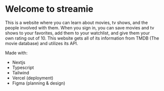# Welcome to streamie

This is a website where you can learn about movies, tv shows, and the people involved with them. When you sign in, you can save movies and tv shows to your favorites, add them to your watchlist, and give them your own rating out of 10. This website gets all of its information from TMDB (The movie database) and utilizes its API.

Made with:

-   Nextjs
-   Typescript
-   Tailwind
-   Vercel (deployment)
-   Figma (planning & design)

